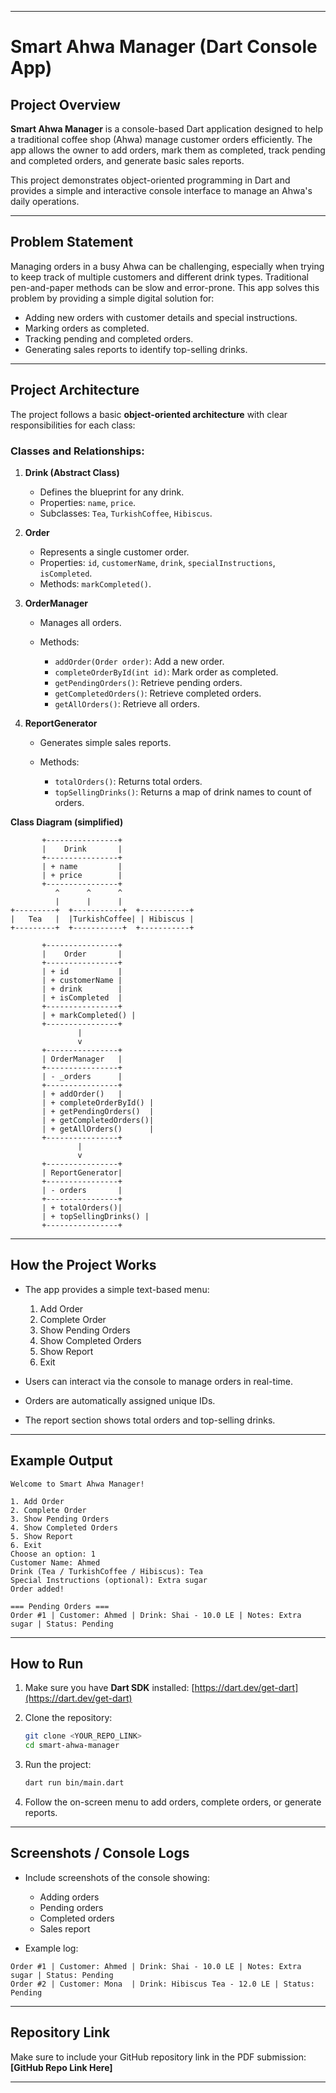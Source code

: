 
---

# Smart Ahwa Manager (Dart Console App)

## Project Overview

**Smart Ahwa Manager** is a console-based Dart application designed to help a traditional coffee shop (Ahwa) manage customer orders efficiently. The app allows the owner to add orders, mark them as completed, track pending and completed orders, and generate basic sales reports.

This project demonstrates object-oriented programming in Dart and provides a simple and interactive console interface to manage an Ahwa's daily operations.

---

## Problem Statement

Managing orders in a busy Ahwa can be challenging, especially when trying to keep track of multiple customers and different drink types. Traditional pen-and-paper methods can be slow and error-prone. This app solves this problem by providing a simple digital solution for:

* Adding new orders with customer details and special instructions.
* Marking orders as completed.
* Tracking pending and completed orders.
* Generating sales reports to identify top-selling drinks.

---

## Project Architecture

The project follows a basic **object-oriented architecture** with clear responsibilities for each class:

### Classes and Relationships:

1. **Drink (Abstract Class)**

   * Defines the blueprint for any drink.
   * Properties: `name`, `price`.
   * Subclasses: `Tea`, `TurkishCoffee`, `Hibiscus`.

2. **Order**

   * Represents a single customer order.
   * Properties: `id`, `customerName`, `drink`, `specialInstructions`, `isCompleted`.
   * Methods: `markCompleted()`.

3. **OrderManager**

   * Manages all orders.
   * Methods:

      * `addOrder(Order order)`: Add a new order.
      * `completeOrderById(int id)`: Mark order as completed.
      * `getPendingOrders()`: Retrieve pending orders.
      * `getCompletedOrders()`: Retrieve completed orders.
      * `getAllOrders()`: Retrieve all orders.

4. **ReportGenerator**

   * Generates simple sales reports.
   * Methods:

      * `totalOrders()`: Returns total orders.
      * `topSellingDrinks()`: Returns a map of drink names to count of orders.

**Class Diagram (simplified)**

```
       +----------------+
       |    Drink       |
       +----------------+
       | + name         |
       | + price        |
       +----------------+
          ^      ^      ^
          |      |      |
+---------+  +-----------+  +-----------+
|   Tea   |  |TurkishCoffee| | Hibiscus |
+---------+  +-----------+  +-----------+

       +----------------+
       |    Order       |
       +----------------+
       | + id           |
       | + customerName |
       | + drink        |
       | + isCompleted  |
       +----------------+
       | + markCompleted() |
       +----------------+
               |
               v
       +----------------+
       | OrderManager   |
       +----------------+
       | - _orders      |
       +----------------+
       | + addOrder()   |
       | + completeOrderById() |
       | + getPendingOrders()  |
       | + getCompletedOrders()|
       | + getAllOrders()      |
       +----------------+
               |
               v
       +----------------+
       | ReportGenerator|
       +----------------+
       | - orders       |
       +----------------+
       | + totalOrders()|
       | + topSellingDrinks() |
       +----------------+
```

---

## How the Project Works

* The app provides a simple text-based menu:

   1. Add Order
   2. Complete Order
   3. Show Pending Orders
   4. Show Completed Orders
   5. Show Report
   6. Exit
* Users can interact via the console to manage orders in real-time.
* Orders are automatically assigned unique IDs.
* The report section shows total orders and top-selling drinks.

---

## Example Output

```
Welcome to Smart Ahwa Manager!

1. Add Order
2. Complete Order
3. Show Pending Orders
4. Show Completed Orders
5. Show Report
6. Exit
Choose an option: 1
Customer Name: Ahmed
Drink (Tea / TurkishCoffee / Hibiscus): Tea
Special Instructions (optional): Extra sugar
Order added!

=== Pending Orders ===
Order #1 | Customer: Ahmed | Drink: Shai - 10.0 LE | Notes: Extra sugar | Status: Pending
```

---

## How to Run

1. Make sure you have **Dart SDK** installed: [https://dart.dev/get-dart](https://dart.dev/get-dart)
2. Clone the repository:

   ```bash
   git clone <YOUR_REPO_LINK>
   cd smart-ahwa-manager
   ```
3. Run the project:

   ```bash
   dart run bin/main.dart
   ```
4. Follow the on-screen menu to add orders, complete orders, or generate reports.

---

## Screenshots / Console Logs

* Include screenshots of the console showing:

   * Adding orders
   * Pending orders
   * Completed orders
   * Sales report
* Example log:

```
Order #1 | Customer: Ahmed | Drink: Shai - 10.0 LE | Notes: Extra sugar | Status: Pending
Order #2 | Customer: Mona  | Drink: Hibiscus Tea - 12.0 LE | Status: Pending
```

---

## Repository Link

Make sure to include your GitHub repository link in the PDF submission:
**\[GitHub Repo Link Here]**

---
